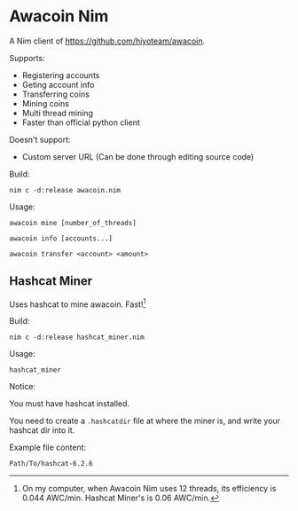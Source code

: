 # Awacoin Nim

A Nim client of <https://github.com/hiyoteam/awacoin>.

Supports:

- Registering accounts
- Geting account info
- Transferring coins
- Mining coins
- Multi thread mining
- Faster than official python client

Doesn't support:

- Custom server URL (Can be done through editing source code)

Build:

```shell
nim c -d:release awacoin.nim
```

Usage:

```shell
awacoin mine [number_of_threads]

awacoin info [accounts...]

awacoin transfer <account> <amount>
```

## Hashcat Miner

Uses hashcat to mine awacoin. Fast![^1]

Build:

```shell
nim c -d:release hashcat_miner.nim
```

Usage:

```shell
hashcat_miner
```

Notice:

You must have hashcat installed.

You need to create a `.hashcatdir` file at where the miner is, and write your hashcat dir into it.

Example file content:

```
Path/To/hashcat-6.2.6
```

[^1]: On my computer, when Awacoin Nim uses 12 threads, its efficiency is 0.044 AWC/min. Hashcat Miner's is 0.06 AWC/min.
